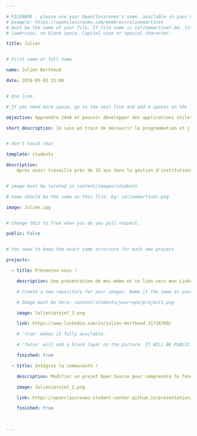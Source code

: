 ```yaml
---

# FILENAME : please use your OpenClassrooms's name, available in your url.
# Example: https://openclassrooms.com/membres/celinemartinet
# must be the name of your file. If file name is celinemartinet.md, title is celinemartinet.
# lowercase, no blank space, Capital case or special character.

title: Julien


# First name or full name

name: Julien Berthoud

date: 2018-05-03 15:00


# One line.

# If you need more space, go to the next line and add 4 spaces on the left, as in 'description'.

objective: Apprendre JAVA et pouvoir développer des applications utiles au plus grand nombre.

short_description: Je suis en train de découvrir la programmation et j'aime beaucoup ça! 


# don't touch that

template: students

description:
    Après avoir travaillé près de 15 ans dans la gestion d'institutions culturelles en France et en Allemagne, j'ai décidé de me lancer dans     une nouvelle aventure et de me reconvertir dans la programmation et le développement d'applications.


# image must be located in content/images/students

# name should be the same as this file. Eg: celinemartinet.png

image: Julien.jpg


# Change this to True when you do you pull request.

public: False


# You need to keep the exact same structure for each new project.

projects:

  - title: Présentez-vous !

    description: Une présentation de moi-même et un lien vers mon LinkedIn.

    # Create a new repository for your images. Name it the same as your nickname and profile picture.

    # Image must be here: content/students/yourrepo/project1.png

    image: Julien/projet_1.png

    link: https://www.linkedin.com/in/julien-berthoud-31716769/

    # 'true' makes it fully available.

    # 'false' will add a black layer on the picture. IT WILL BE PUBLIC!

    finished: true

  - title: Intégrez la communauté !

    description: Modifier un projet Open Source pour comprendre le fonctionnement de Git, de Github et des pull requests. 

    image: Julien/projet_2.png

    link: https://openclassrooms-student-center.github.io/presentation/students/julien.html

    finished: true

  

---
```

